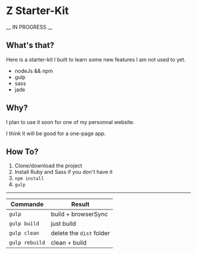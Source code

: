 # Z Starter-Kit

__ IN PROGRESS __

## What's that?

Here is a starter-kit I built to learn some new features I am not used to yet.

* nodeJs && npm
* gulp
* sass
* jade


## Why?

I plan to use it soon for one of my personnal website.

I think it will be good for a one-page app.


## How To?

1. Clone/download the project
2. Install Ruby and Sass if you don't have it
3. `npm install`
4. `gulp`

---

| Commande      | Result                   |
|---------------|--------------------------|
| `gulp`        | build + browserSync      |
| `gulp build`  | just build               |
| `gulp clean`  | delete the `dist` folder |
| `gulp rebuild`| clean + build            |
